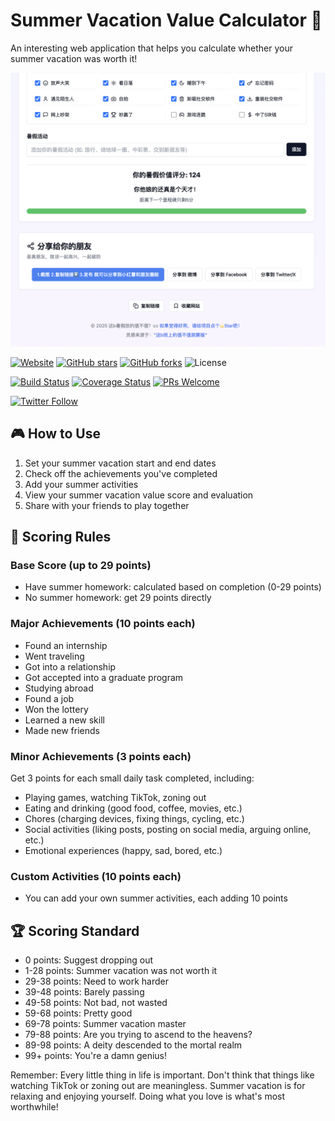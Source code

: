 # Summer Vacation Value Calculator 🎯

An interesting web application that helps you calculate whether your summer vacation was worth it!

![screenshot](assets/screenshot-summer-calculator.png)

[![Website](https://img.shields.io/website?url=https%3A%2F%2Fktwu01.github.io%2Fsummer-calculator%2F)](https://ktwu01.github.io/summer-calculator/) [![GitHub stars](https://img.shields.io/github/stars/ktwu01/summer-calculator)](https://github.com/ktwu01/summer-calculator) [![GitHub forks](https://img.shields.io/github/forks/ktwu01/summer-calculator)](https://github.com/ktwu01/summer-calculator/fork) ![License](https://img.shields.io/badge/License-CC%20BY--NC--ND%204.0-lightgrey.svg)

[![Build Status](https://img.shields.io/travis/com/ktwu01/summer-calculator.svg)](https://travis-ci.com/ktwu01/summer-calculator) [![Coverage Status](https://coveralls.io/repos/github/ktwu01/summer-calculator/badge.svg?branch=main)](https://coveralls.io/github/ktwu01/summer-calculator?branch=main) [![PRs Welcome](https://img.shields.io/badge/PRs-welcome-brightgreen.svg?style=flat-square)](http://makeapullrequest.com)

[![Twitter Follow](https://img.shields.io/twitter/follow/ktwu01?style=social)](https://twitter.com/ktwu01)

## 🎮 How to Use

1. Set your summer vacation start and end dates
2. Check off the achievements you've completed
3. Add your summer activities
4. View your summer vacation value score and evaluation
5. Share with your friends to play together

## 💯 Scoring Rules

### Base Score (up to 29 points)
- Have summer homework: calculated based on completion (0-29 points)
- No summer homework: get 29 points directly

### Major Achievements (10 points each)
- Found an internship
- Went traveling
- Got into a relationship
- Got accepted into a graduate program
- Studying abroad
- Found a job
- Won the lottery
- Learned a new skill
- Made new friends

### Minor Achievements (3 points each)
Get 3 points for each small daily task completed, including:
- Playing games, watching TikTok, zoning out
- Eating and drinking (good food, coffee, movies, etc.)
- Chores (charging devices, fixing things, cycling, etc.)
- Social activities (liking posts, posting on social media, arguing online, etc.)
- Emotional experiences (happy, sad, bored, etc.)

### Custom Activities (10 points each)
- You can add your own summer activities, each adding 10 points

## 🏆 Scoring Standard

- 0 points: Suggest dropping out
- 1-28 points: Summer vacation was not worth it
- 29-38 points: Need to work harder
- 39-48 points: Barely passing
- 49-58 points: Not bad, not wasted
- 59-68 points: Pretty good
- 69-78 points: Summer vacation master
- 79-88 points: Are you trying to ascend to the heavens?
- 89-98 points: A deity descended to the mortal realm
- 99+ points: You're a damn genius!

Remember: Every little thing in life is important. Don't think that things like watching TikTok or zoning out are meaningless. Summer vacation is for relaxing and enjoying yourself. Doing what you love is what's most worthwhile!